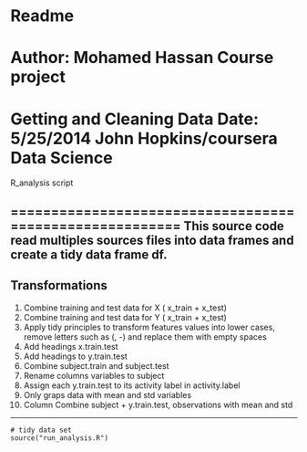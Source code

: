Readme
========================================================

Author: Mohamed Hassan
Course project
========================================================
Getting and Cleaning Data
Date: 5/25/2014
John Hopkins/coursera Data Science
========================================================


R_analysis script

========================================================
This source code read multiples sources files into data frames
and create a tidy data frame df.
---------------------------------------------------------------
Transformations
---------------
1. Combine training and test data for X ( x_train + x_test) 
2. Combine training and test data for Y ( x_train + x_test) 
3. Apply tidy principles to transform features values into lower cases, remove letters such as (, -) and replace them with empty spaces 
4. Add headings x.train.test
5. Add headings to y.train.test
6. Combine subject.train and subject.test 
7. Rename columns variables to subject
8. Assign each y.train.test to its activity label in activity.label 
9. Only graps data with mean and std variables
10. Column Combine subject + y.train.test, observations with mean and std
------------------------------------------------------------------------

```{r}
# tidy data set
source("run_analysis.R")
```

